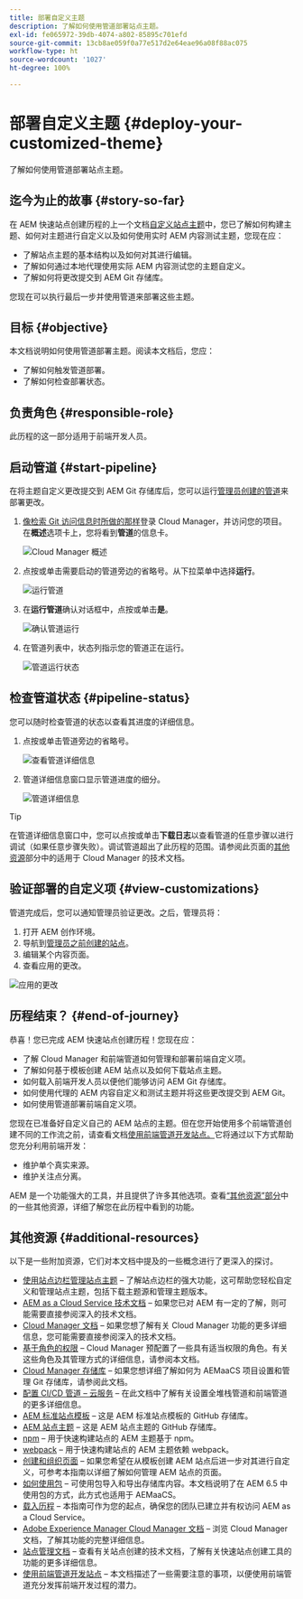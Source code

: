 ```yaml
---
title: 部署自定义主题
description: 了解如何使用管道部署站点主题。
exl-id: fe065972-39db-4074-a802-85895c701efd
source-git-commit: 13cb8ae059f0a77e517d2e64eae96a08f88ac075
workflow-type: ht
source-wordcount: '1027'
ht-degree: 100%

---
```


# 部署自定义主题 {#deploy-your-customized-theme}

了解如何使用管道部署站点主题。

## 迄今为止的故事 {#story-so-far}

在 AEM 快速站点创建历程的上一个文档[自定义站点主题](customize-theme.md)中，您已了解如何构建主题、如何对主题进行自定义以及如何使用实时 AEM 内容测试主题，您现在应：

* 了解站点主题的基本结构以及如何对其进行编辑。
* 了解如何通过本地代理使用实际 AEM 内容测试您的主题自定义。
* 了解如何将更改提交到 AEM Git 存储库。

您现在可以执行最后一步并使用管道来部署这些主题。

## 目标 {#objective}

本文档说明如何使用管道部署主题。阅读本文档后，您应：

* 了解如何触发管道部署。
* 了解如何检查部署状态。

## 负责角色 {#responsible-role}

此历程的这一部分适用于前端开发人员。

## 启动管道 {#start-pipeline}

在将主题自定义更改提交到 AEM Git 存储库后，您可以运行[管理员创建的管道](pipeline-setup.md)来部署更改。

1. [像检索 Git 访问信息时所做的那样](retrieve-access.md)登录 Cloud Manager，并访问您的项目。在&#x200B;**概述**&#x200B;选项卡上，您将看到&#x200B;**管道**&#x200B;的信息卡。

   ![Cloud Manager 概述](assets/cloud-manager-overview.png)

1. 点按或单击需要启动的管道旁边的省略号。从下拉菜单中选择&#x200B;**运行**。

   ![运行管道](assets/run-pipeline.png)

1. 在&#x200B;**运行管道**&#x200B;确认对话框中，点按或单击&#x200B;**是**。

   ![确认管道运行](assets/pipeline-confirm.png)

1. 在管道列表中，状态列指示您的管道正在运行。

   ![管道运行状态](assets/pipeline-running.png)

## 检查管道状态 {#pipeline-status}

您可以随时检查管道的状态以查看其进度的详细信息。

1. 点按或单击管道旁边的省略号。

   ![查看管道详细信息](assets/view-pipeline-details.png)

1. 管道详细信息窗口显示管道进度的细分。

   ![管道详细信息](assets/pipeline-details.png)

>[!TIP]
>
>在管道详细信息窗口中，您可以点按或单击&#x200B;**下载日志**&#x200B;以查看管道的任意步骤以进行调试（如果任意步骤失败）。调试管道超出了此历程的范围。请参阅此页面的[其他资源](#additional-resources)部分中的适用于 Cloud Manager 的技术文档。

## 验证部署的自定义项 {#view-customizations}

管道完成后，您可以通知管理员验证更改。之后，管理员将：

1. 打开 AEM 创作环境。
1. 导航到[管理员之前创建的站点](create-site.md)。
1. 编辑某个内容页面。
1. 查看应用的更改。

![应用的更改](assets/changes-applied.png)

## 历程结束？ {#end-of-journey}

恭喜！您已完成 AEM 快速站点创建历程！您现在应：

* 了解 Cloud Manager 和前端管道如何管理和部署前端自定义项。
* 了解如何基于模板创建 AEM 站点以及如何下载站点主题。
* 如何载入前端开发人员以便他们能够访问 AEM Git 存储库。
* 如何使用代理的 AEM 内容自定义和测试主题并将这些更改提交到 AEM Git。
* 如何使用管道部署前端自定义项。

您现在已准备好自定义自己的 AEM 站点的主题。但在您开始使用多个前端管道创建不同的工作流之前，请查看文档[使用前端管道开发站点。](/help/implementing/developing/introduction/developing-with-front-end-pipelines.md)它将通过以下方式帮助您充分利用前端开发：

* 维护单个真实来源。
* 维护关注点分离。

AEM 是一个功能强大的工具，并且提供了许多其他选项。查看[“其他资源”部分](#additional-resources)中的一些其他资源，详细了解您在此历程中看到的功能。

## 其他资源 {#additional-resources}

以下是一些附加资源，它们对本文档中提及的一些概念进行了更深入的探讨。

* [使用站点边栏管理站点主题](/help/sites-cloud/administering/site-creation/site-rail.md) – 了解站点边栏的强大功能，这可帮助您轻松自定义和管理站点主题，包括下载主题源和管理主题版本。
* [AEM as a Cloud Service 技术文档](https://experienceleague.adobe.com/docs/experience-manager-cloud-service.html) – 如果您已对 AEM 有一定的了解，则可能需要直接参阅深入的技术文档。
* [Cloud Manager 文档](https://experienceleague.adobe.com/docs/experience-manager-cloud-service/onboarding/onboarding-concepts/cloud-manager-introduction.html) – 如果您想了解有关 Cloud Manager 功能的更多详细信息，您可能需要直接参阅深入的技术文档。
* [基于角色的权限](https://experienceleague.adobe.com/docs/experience-manager-cloud-manager/using/requirements/role-based-permissions.html) – Cloud Manager 预配置了一些具有适当权限的角色。有关这些角色及其管理方式的详细信息，请参阅本文档。
* [Cloud Manager 存储库](/help/implementing/cloud-manager/managing-code/cloud-manager-repositories.md) – 如果您想详细了解如何为 AEMaaCS 项目设置和管理 Git 存储库，请参阅此文档。
* [配置 CI/CD 管道 – 云服务](/help/implementing/cloud-manager/configuring-pipelines/introduction-ci-cd-pipelines.md) – 在此文档中了解有关设置全堆栈管道和前端管道的更多详细信息。
* [AEM 标准站点模板](https://github.com/adobe/aem-site-template-standard) – 这是 AEM 标准站点模板的 GitHub 存储库。
* [AEM 站点主题](https://github.com/adobe/aem-site-template-standard-theme-e2e) – 这是 AEM 站点主题的 GitHub 存储库。
* [npm](https://www.npmjs.com) – 用于快速构建站点的 AEM 主题基于 npm。
* [webpack](https://webpack.js.org) – 用于快速构建站点的 AEM 主题依赖 webpack。
* [创建和组织页面](/help/sites-cloud/authoring/fundamentals/organizing-pages.md) – 如果您希望在从模板创建 AEM 站点后进一步对其进行自定义，可参考本指南以详细了解如何管理 AEM 站点的页面。
* [如何使用包](/help/implementing/developing/tools/package-manager.md) – 可使用包导入和导出存储库内容。本文档说明了在 AEM 6.5 中使用包的方式，此方式也适用于 AEMaaCS。
* [载入历程](/help/journey-onboarding/overview.md) – 本指南可作为您的起点，确保您的团队已建立并有权访问 AEM as a Cloud Service。
* [Adobe Experience Manager Cloud Manager 文档](https://experienceleague.adobe.com/docs/experience-manager-cloud-manager/using/introduction-to-cloud-manager.html?lang=zh-Hans) – 浏览 Cloud Manager 文档，了解其功能的完整详细信息。
* [站点管理文档](/help/sites-cloud/administering/site-creation/create-site.md) – 查看有关站点创建的技术文档，了解有关快速站点创建工具的功能的更多详细信息。
* [使用前端管道开发站点](/help/implementing/developing/introduction/developing-with-front-end-pipelines.md) – 本文档描述了一些需要注意的事项，以便使用前端管道充分发挥前端开发过程的潜力。
